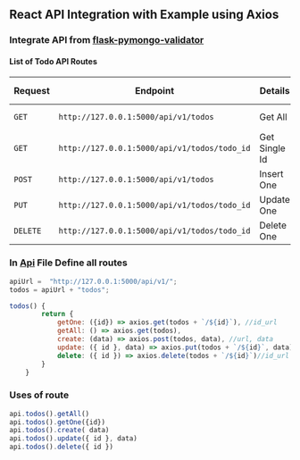## React API Integration with Example using Axios 
### Integrate API from [flask-pymongo-validator](https://github.com/mrxmamun/flask-pymongo-validator.git)
#### List of Todo API Routes
| Request | Endpoint |  Details | Example Source |
| --- | --- | --- | --- |
| `GET` | `http://127.0.0.1:5000/api/v1/todos`| Get All| [Todo List](src/components/todo/TodoList.js) |
| `GET` | `http://127.0.0.1:5000/api/v1/todos/todo_id`| Get Single Id| [Todo](src/components/todo/Todo.js)|
| `POST` | `http://127.0.0.1:5000/api/v1/todos`| Insert One| [Add Todo](src/components/todo/AddTodo.js)|
| `PUT` | `http://127.0.0.1:5000/api/v1/todos/todo_id`| Update One| [Update Todo](src/components/todo/Edit.js) |
| `DELETE` | `http://127.0.0.1:5000/api/v1/todos/todo_id`| Delete One| [Delete Todo](src/components/todo/Todo.js)|

### In [Api](src/api.js) File Define all routes
```js
apiUrl =  "http://127.0.0.1:5000/api/v1/";
todos = apiUrl + "todos";

todos() {
        return {
            getOne: ({id}) => axios.get(todos + `/${id}`), //id_url
            getAll: () => axios.get(todos),
            create: (data) => axios.post(todos, data), //url, data
            update: ({ id }, data) => axios.put(todos + `/${id}`, data), //url, data
            delete: ({ id }) => axios.delete(todos + `/${id}`)//id_url
        }
    }
```
### Uses of route
```js
api.todos().getAll()
api.todos().getOne({id})
api.todos().create( data)
api.todos().update({ id }, data)
api.todos().delete({ id })
```